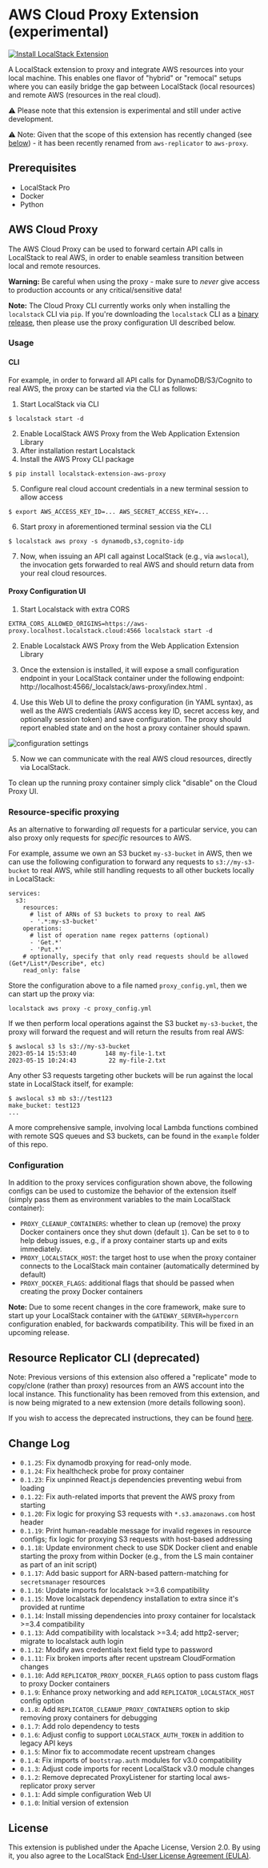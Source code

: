 AWS Cloud Proxy Extension (experimental)
========================================
[![Install LocalStack Extension](https://localstack.cloud/gh/extension-badge.svg)](https://app.localstack.cloud/extensions/remote?url=git+https://github.com/localstack/localstack-extensions/#egg=localstack-extension-aws-proxy&subdirectory=aws-proxy)

A LocalStack extension to proxy and integrate AWS resources into your local machine.
This enables one flavor of "hybrid" or "remocal" setups where you can easily bridge the gap between LocalStack (local resources) and remote AWS (resources in the real cloud).

⚠️ Please note that this extension is experimental and still under active development.

⚠️ Note: Given that the scope of this extension has recently changed (see [below](#resource-replicator-cli-deprecated)) - it has been recently renamed from `aws-replicator` to `aws-proxy`.

## Prerequisites

* LocalStack Pro
* Docker
* Python

## AWS Cloud Proxy

The AWS Cloud Proxy can be used to forward certain API calls in LocalStack to real AWS, in order to enable seamless transition between local and remote resources.

**Warning:** Be careful when using the proxy - make sure to _never_ give access to production accounts or any critical/sensitive data!

**Note:** The Cloud Proxy CLI currently works only when installing the `localstack` CLI via `pip`.
If you're downloading the `localstack` CLI as a [binary release](https://docs.localstack.cloud/getting-started/installation/#localstack-cli), then please use the proxy configuration UI described below.

### Usage

#### CLI
For example, in order to forward all API calls for DynamoDB/S3/Cognito to real AWS, the proxy can be started via the CLI as follows:

1. Start LocalStack via CLI
```
$ localstack start -d
```
2. Enable LocalStack AWS Proxy from the Web Application Extension Library
3. After installation restart Localstack
4. Install the AWS Proxy CLI package
```
$ pip install localstack-extension-aws-proxy
```
5. Configure real cloud account credentials in a new terminal session to allow access
```
$ export AWS_ACCESS_KEY_ID=... AWS_SECRET_ACCESS_KEY=...
```
6. Start proxy in aforementioned terminal session via the CLI
```
$ localstack aws proxy -s dynamodb,s3,cognito-idp
```
7. Now, when issuing an API call against LocalStack (e.g., via `awslocal`), the invocation gets forwarded to real AWS and should return data from your real cloud resources.

#### Proxy Configuration UI

1. Start Localstack with extra CORS
```
EXTRA_CORS_ALLOWED_ORIGINS=https://aws-proxy.localhost.localstack.cloud:4566 localstack start -d
```

2. Enable Localstack AWS Proxy from the Web Application Extension Library

3. Once the extension is installed, it will expose a small configuration endpoint in your LocalStack container under the following endpoint: http://localhost:4566/_localstack/aws-proxy/index.html . 

4. Use this Web UI to define the proxy configuration (in YAML syntax), as well as the AWS credentials (AWS access key ID, secret access key, and optionally session token) and save configuration. The proxy should report enabled state and on the host a proxy container should spawn.

![configuration settings](etc/proxy-settings.png)

5. Now we can communicate with the real AWS cloud resources, directly via LocalStack.

To clean up the running proxy container simply click "disable" on the Cloud Proxy UI.

### Resource-specific proxying

As an alternative to forwarding _all_ requests for a particular service, you can also proxy only requests for _specific_ resources to AWS.

For example, assume we own an S3 bucket `my-s3-bucket` in AWS, then we can use the following configuration to forward any requests to `s3://my-s3-bucket` to real AWS, while still handling requests to all other buckets locally in LocalStack:
```
services:
  s3:
    resources:
      # list of ARNs of S3 buckets to proxy to real AWS
      - '.*:my-s3-bucket'
    operations:
      # list of operation name regex patterns (optional)
      - 'Get.*'
      - 'Put.*'
    # optionally, specify that only read requests should be allowed (Get*/List*/Describe*, etc)
    read_only: false
```

Store the configuration above to a file named `proxy_config.yml`, then we can start up the proxy via:
```
localstack aws proxy -c proxy_config.yml
```

If we then perform local operations against the S3 bucket `my-s3-bucket`, the proxy will forward the request and will return the results from real AWS:
```
$ awslocal s3 ls s3://my-s3-bucket
2023-05-14 15:53:40        148 my-file-1.txt
2023-05-15 10:24:43         22 my-file-2.txt
```

Any other S3 requests targeting other buckets will be run against the local state in LocalStack itself, for example:
```
$ awslocal s3 mb s3://test123
make_bucket: test123
...
```

A more comprehensive sample, involving local Lambda functions combined with remote SQS queues and S3 buckets, can be found in the `example` folder of this repo.

### Configuration

In addition to the proxy services configuration shown above, the following configs can be used to customize the behavior of the extension itself (simply pass them as environment variables to the main LocalStack container):
* `PROXY_CLEANUP_CONTAINERS`: whether to clean up (remove) the proxy Docker containers once they shut down (default `1`). Can be set to `0` to help debug issues, e.g., if a proxy container starts up and exits immediately.
* `PROXY_LOCALSTACK_HOST`: the target host to use when the proxy container connects to the LocalStack main container (automatically determined by default)
* `PROXY_DOCKER_FLAGS`: additional flags that should be passed when creating the proxy Docker containers

**Note:** Due to some recent changes in the core framework, make sure to start up your LocalStack container with the `GATEWAY_SERVER=hypercorn` configuration enabled, for backwards compatibility. This will be fixed in an upcoming release.

## Resource Replicator CLI (deprecated)

Note: Previous versions of this extension also offered a "replicate" mode to copy/clone (rather than proxy) resources from an AWS account into the local instance.
This functionality has been removed from this extension, and is now being migrated to a new extension (more details following soon).

If you wish to access the deprecated instructions, they can be found [here](https://github.com/localstack/localstack-extensions/blob/fe0c97e8a9d94f72c80358493e51ce6c1da535dc/aws-replicator/README.md#resource-replicator-cli).

## Change Log

* `0.1.25`: Fix dynamodb proxying for read-only mode.
* `0.1.24`: Fix healthcheck probe for proxy container
* `0.1.23`: Fix unpinned React.js dependencies preventing webui from loading
* `0.1.22`: Fix auth-related imports that prevent the AWS proxy from starting
* `0.1.20`: Fix logic for proxying S3 requests with `*.s3.amazonaws.com` host header
* `0.1.19`: Print human-readable message for invalid regexes in resource configs; fix logic for proxying S3 requests with host-based addressing
* `0.1.18`: Update environment check to use SDK Docker client and enable starting the proxy from within Docker (e.g., from the LS main container as part of an init script)
* `0.1.17`: Add basic support for ARN-based pattern-matching for `secretsmanager` resources
* `0.1.16`: Update imports for localstack >=3.6 compatibility
* `0.1.15`: Move localstack dependency installation to extra since it's provided at runtime
* `0.1.14`: Install missing dependencies into proxy container for localstack >=3.4 compatibility
* `0.1.13`: Add compatibility with localstack >=3.4; add http2-server; migrate to localstack auth login
* `0.1.12`: Modify aws credentials text field type to password  
* `0.1.11`: Fix broken imports after recent upstream CloudFormation changes
* `0.1.10`: Add `REPLICATOR_PROXY_DOCKER_FLAGS` option to pass custom flags to proxy Docker containers
* `0.1.9`: Enhance proxy networking and add `REPLICATOR_LOCALSTACK_HOST` config option
* `0.1.8`: Add `REPLICATOR_CLEANUP_PROXY_CONTAINERS` option to skip removing proxy containers for debugging
* `0.1.7`: Add rolo dependency to tests
* `0.1.6`: Adjust config to support `LOCALSTACK_AUTH_TOKEN` in addition to legacy API keys
* `0.1.5`: Minor fix to accommodate recent upstream changes
* `0.1.4`: Fix imports of `bootstrap.auth` modules for v3.0 compatibility
* `0.1.3`: Adjust code imports for recent LocalStack v3.0 module changes
* `0.1.2`: Remove deprecated ProxyListener for starting local aws-replicator proxy server
* `0.1.1`: Add simple configuration Web UI
* `0.1.0`: Initial version of extension

## License

This extension is published under the Apache License, Version 2.0.
By using it, you also agree to the LocalStack [End-User License Agreement (EULA)](https://github.com/localstack/localstack/tree/master/doc/end_user_license_agreement).

